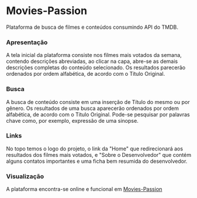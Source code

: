 # Movies-Passion

Plataforma de busca de filmes e conteúdos consumindo API do TMDB.

### Apresentação
A tela inicial da plataforma consiste nos filmes mais votados da semana, contendo descrições abreviadas, ao clicar na capa, abre-se as demais descrições completas do conteúdo selecionado.
Os resultados parecerão ordenados por ordem alfabética, de acordo com o Título Original.

### Busca
A busca de conteúdo consiste em uma inserção de Título do mesmo ou por gênero.
Os resultados de uma busca aparecerão ordenados por ordem alfabética, de acordo com o Título Original.
Pode-se pesquisar por palavras chave como, por exemplo, expressão de uma sinopse.

### Links
No topo temos o logo do projeto, o link da "Home" que redirecionará aos resultados dos filmes mais votados, e "Sobre o Desenvolvedor" que contém alguns contatos importantes e uma ficha bem resumida do desenvolvedor.

### Visualização
A plataforma encontra-se online e funcional em [Movies-Passion](https://www.prebelli.online/movies-passion)
